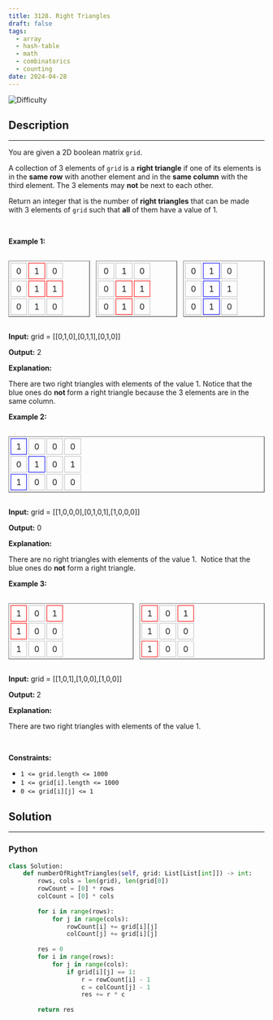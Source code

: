 ```yaml
---
title: 3128. Right Triangles
draft: false
tags: 
  - array
  - hash-table
  - math
  - combinatorics
  - counting
date: 2024-04-28
---
```


![Difficulty](https://img.shields.io/badge/Difficulty-Medium-blue.svg)

## Description

---
<p>You are given a 2D boolean matrix <code>grid</code>.</p>

<p>A collection of 3 elements of <code>grid</code> is a <strong>right triangle</strong> if one of its elements is in the <strong>same row</strong> with another element and in the <strong>same column</strong> with the third element. The 3 elements may <strong>not</strong> be next to each other.</p>

<p>Return an integer that is the number of <strong>right triangles</strong> that can be made with 3 elements of <code>grid</code> such that <strong>all</strong> of them have a value of 1.</p>

<p>&nbsp;</p>
<p><strong class="example">Example 1:</strong></p>

<div style="display:flex; gap: 12px;">
<table border="1" cellspacing="3" style="border-collapse: separate; text-align: center;">
	<tbody>
		<tr>
			<td data-darkreader-inline-border-bottom="" data-darkreader-inline-border-left="" data-darkreader-inline-border-right="" data-darkreader-inline-border-top="" style="padding: 5px 10px; border: 1px solid silver; --darkreader-inline-border-top: #8c8273; --darkreader-inline-border-right: #8c8273; --darkreader-inline-border-bottom: #8c8273; --darkreader-inline-border-left: #8c8273;">0</td>
			<td data-darkreader-inline-border-bottom="" data-darkreader-inline-border-left="" data-darkreader-inline-border-right="" data-darkreader-inline-border-top="" style="padding: 5px 10px; border: 1px solid red; --darkreader-inline-border-top: #b30000; --darkreader-inline-border-right: #b30000; --darkreader-inline-border-bottom: #b30000; --darkreader-inline-border-left: #b30000;">1</td>
			<td data-darkreader-inline-border-bottom="" data-darkreader-inline-border-left="" data-darkreader-inline-border-right="" data-darkreader-inline-border-top="" style="padding: 5px 10px; border: 1px solid silver; --darkreader-inline-border-top: #8c8273; --darkreader-inline-border-right: #8c8273; --darkreader-inline-border-bottom: #8c8273; --darkreader-inline-border-left: #8c8273;">0</td>
		</tr>
		<tr>
			<td data-darkreader-inline-border-bottom="" data-darkreader-inline-border-left="" data-darkreader-inline-border-right="" data-darkreader-inline-border-top="" style="padding: 5px 10px; border: 1px solid silver; --darkreader-inline-border-top: #8c8273; --darkreader-inline-border-right: #8c8273; --darkreader-inline-border-bottom: #8c8273; --darkreader-inline-border-left: #8c8273;">0</td>
			<td data-darkreader-inline-border-bottom="" data-darkreader-inline-border-left="" data-darkreader-inline-border-right="" data-darkreader-inline-border-top="" style="padding: 5px 10px; border: 1px solid red; --darkreader-inline-border-top: #b30000; --darkreader-inline-border-right: #b30000; --darkreader-inline-border-bottom: #b30000; --darkreader-inline-border-left: #b30000;">1</td>
			<td data-darkreader-inline-border-bottom="" data-darkreader-inline-border-left="" data-darkreader-inline-border-right="" data-darkreader-inline-border-top="" style="padding: 5px 10px; border: 1px solid red; --darkreader-inline-border-top: #b30000; --darkreader-inline-border-right: #b30000; --darkreader-inline-border-bottom: #b30000; --darkreader-inline-border-left: #b30000;">1</td>
		</tr>
		<tr>
			<td data-darkreader-inline-border-bottom="" data-darkreader-inline-border-left="" data-darkreader-inline-border-right="" data-darkreader-inline-border-top="" style="padding: 5px 10px; border: 1px solid silver; --darkreader-inline-border-top: #8c8273; --darkreader-inline-border-right: #8c8273; --darkreader-inline-border-bottom: #8c8273; --darkreader-inline-border-left: #8c8273;">0</td>
			<td data-darkreader-inline-border-bottom="" data-darkreader-inline-border-left="" data-darkreader-inline-border-right="" data-darkreader-inline-border-top="" style="padding: 5px 10px; border: 1px solid silver; --darkreader-inline-border-top: #8c8273; --darkreader-inline-border-right: #8c8273; --darkreader-inline-border-bottom: #8c8273; --darkreader-inline-border-left: #8c8273;">1</td>
			<td data-darkreader-inline-border-bottom="" data-darkreader-inline-border-left="" data-darkreader-inline-border-right="" data-darkreader-inline-border-top="" style="padding: 5px 10px; border: 1px solid silver; --darkreader-inline-border-top: #8c8273; --darkreader-inline-border-right: #8c8273; --darkreader-inline-border-bottom: #8c8273; --darkreader-inline-border-left: #8c8273;">0</td>
		</tr>
	</tbody>
</table>

<table border="1" cellspacing="3" style="border-collapse: separate; text-align: center;">
	<tbody>
		<tr>
			<td data-darkreader-inline-border-bottom="" data-darkreader-inline-border-left="" data-darkreader-inline-border-right="" data-darkreader-inline-border-top="" style="padding: 5px 10px; border: 1px solid silver; --darkreader-inline-border-top: #8c8273; --darkreader-inline-border-right: #8c8273; --darkreader-inline-border-bottom: #8c8273; --darkreader-inline-border-left: #8c8273;">0</td>
			<td data-darkreader-inline-border-bottom="" data-darkreader-inline-border-left="" data-darkreader-inline-border-right="" data-darkreader-inline-border-top="" style="padding: 5px 10px; border: 1px solid silver; --darkreader-inline-border-top: #8c8273; --darkreader-inline-border-right: #8c8273; --darkreader-inline-border-bottom: #8c8273; --darkreader-inline-border-left: #8c8273;">1</td>
			<td data-darkreader-inline-border-bottom="" data-darkreader-inline-border-left="" data-darkreader-inline-border-right="" data-darkreader-inline-border-top="" style="padding: 5px 10px; border: 1px solid silver; --darkreader-inline-border-top: #8c8273; --darkreader-inline-border-right: #8c8273; --darkreader-inline-border-bottom: #8c8273; --darkreader-inline-border-left: #8c8273;">0</td>
		</tr>
		<tr>
			<td data-darkreader-inline-border-bottom="" data-darkreader-inline-border-left="" data-darkreader-inline-border-right="" data-darkreader-inline-border-top="" style="padding: 5px 10px; border: 1px solid silver; --darkreader-inline-border-top: #8c8273; --darkreader-inline-border-right: #8c8273; --darkreader-inline-border-bottom: #8c8273; --darkreader-inline-border-left: #8c8273;">0</td>
			<td data-darkreader-inline-border-bottom="" data-darkreader-inline-border-left="" data-darkreader-inline-border-right="" data-darkreader-inline-border-top="" style="padding: 5px 10px; border: 1px solid red; --darkreader-inline-border-top: #b30000; --darkreader-inline-border-right: #b30000; --darkreader-inline-border-bottom: #b30000; --darkreader-inline-border-left: #b30000;">1</td>
			<td data-darkreader-inline-border-bottom="" data-darkreader-inline-border-left="" data-darkreader-inline-border-right="" data-darkreader-inline-border-top="" style="padding: 5px 10px; border: 1px solid red; --darkreader-inline-border-top: #b30000; --darkreader-inline-border-right: #b30000; --darkreader-inline-border-bottom: #b30000; --darkreader-inline-border-left: #b30000;">1</td>
		</tr>
		<tr>
			<td data-darkreader-inline-border-bottom="" data-darkreader-inline-border-left="" data-darkreader-inline-border-right="" data-darkreader-inline-border-top="" style="padding: 5px 10px; border: 1px solid silver; --darkreader-inline-border-top: #8c8273; --darkreader-inline-border-right: #8c8273; --darkreader-inline-border-bottom: #8c8273; --darkreader-inline-border-left: #8c8273;">0</td>
			<td data-darkreader-inline-border-bottom="" data-darkreader-inline-border-left="" data-darkreader-inline-border-right="" data-darkreader-inline-border-top="" style="padding: 5px 10px; border: 1px solid red; --darkreader-inline-border-top: #b30000; --darkreader-inline-border-right: #b30000; --darkreader-inline-border-bottom: #b30000; --darkreader-inline-border-left: #b30000;">1</td>
			<td data-darkreader-inline-border-bottom="" data-darkreader-inline-border-left="" data-darkreader-inline-border-right="" data-darkreader-inline-border-top="" style="padding: 5px 10px; border: 1px solid silver; --darkreader-inline-border-top: #8c8273; --darkreader-inline-border-right: #8c8273; --darkreader-inline-border-bottom: #8c8273; --darkreader-inline-border-left: #8c8273;">0</td>
		</tr>
	</tbody>
</table>

<table border="1" cellspacing="3" style="border-collapse: separate; text-align: center;">
	<tbody>
		<tr>
			<td data-darkreader-inline-border-bottom="" data-darkreader-inline-border-left="" data-darkreader-inline-border-right="" data-darkreader-inline-border-top="" style="padding: 5px 10px; border: 1px solid silver; --darkreader-inline-border-top: #8c8273; --darkreader-inline-border-right: #8c8273; --darkreader-inline-border-bottom: #8c8273; --darkreader-inline-border-left: #8c8273;">0</td>
			<td data-darkreader-inline-border-bottom="" data-darkreader-inline-border-left="" data-darkreader-inline-border-right="" data-darkreader-inline-border-top="" style="padding: 5px 10px; border: 1px solid blue; --darkreader-inline-border-top: #b30000; --darkreader-inline-border-right: #b30000; --darkreader-inline-border-bottom: #b30000; --darkreader-inline-border-left: #b30000;">1</td>
			<td data-darkreader-inline-border-bottom="" data-darkreader-inline-border-left="" data-darkreader-inline-border-right="" data-darkreader-inline-border-top="" style="padding: 5px 10px; border: 1px solid silver; --darkreader-inline-border-top: #8c8273; --darkreader-inline-border-right: #8c8273; --darkreader-inline-border-bottom: #8c8273; --darkreader-inline-border-left: #8c8273;">0</td>
		</tr>
		<tr>
			<td data-darkreader-inline-border-bottom="" data-darkreader-inline-border-left="" data-darkreader-inline-border-right="" data-darkreader-inline-border-top="" style="padding: 5px 10px; border: 1px solid silver; --darkreader-inline-border-top: #8c8273; --darkreader-inline-border-right: #8c8273; --darkreader-inline-border-bottom: #8c8273; --darkreader-inline-border-left: #8c8273;">0</td>
			<td data-darkreader-inline-border-bottom="" data-darkreader-inline-border-left="" data-darkreader-inline-border-right="" data-darkreader-inline-border-top="" style="padding: 5px 10px; border: 1px solid blue; --darkreader-inline-border-top: #b30000; --darkreader-inline-border-right: #b30000; --darkreader-inline-border-bottom: #b30000; --darkreader-inline-border-left: #b30000;">1</td>
			<td data-darkreader-inline-border-bottom="" data-darkreader-inline-border-left="" data-darkreader-inline-border-right="" data-darkreader-inline-border-top="" style="padding: 5px 10px; border: 1px solid silver; --darkreader-inline-border-top: #b30000; --darkreader-inline-border-right: #b30000; --darkreader-inline-border-bottom: #b30000; --darkreader-inline-border-left: #b30000;">1</td>
		</tr>
		<tr>
			<td data-darkreader-inline-border-bottom="" data-darkreader-inline-border-left="" data-darkreader-inline-border-right="" data-darkreader-inline-border-top="" style="padding: 5px 10px; border: 1px solid silver; --darkreader-inline-border-top: #8c8273; --darkreader-inline-border-right: #8c8273; --darkreader-inline-border-bottom: #8c8273; --darkreader-inline-border-left: #8c8273;">0</td>
			<td data-darkreader-inline-border-bottom="" data-darkreader-inline-border-left="" data-darkreader-inline-border-right="" data-darkreader-inline-border-top="" style="padding: 5px 10px; border: 1px solid blue; --darkreader-inline-border-top: #8c8273; --darkreader-inline-border-right: #8c8273; --darkreader-inline-border-bottom: #8c8273; --darkreader-inline-border-left: #8c8273;">1</td>
			<td data-darkreader-inline-border-bottom="" data-darkreader-inline-border-left="" data-darkreader-inline-border-right="" data-darkreader-inline-border-top="" style="padding: 5px 10px; border: 1px solid silver; --darkreader-inline-border-top: #8c8273; --darkreader-inline-border-right: #8c8273; --darkreader-inline-border-bottom: #8c8273; --darkreader-inline-border-left: #8c8273;">0</td>
		</tr>
	</tbody>
</table>
</div>

<div class="example-block">
<p><strong>Input:</strong> <span class="example-io">grid = [[0,1,0],[0,1,1],[0,1,0]]</span></p>

<p><strong>Output:</strong> <span class="example-io">2</span></p>

<p><strong>Explanation:</strong></p>

<p>There are two right triangles with elements of the value 1. Notice that the blue ones do <strong>not&nbsp;</strong>form a right triangle because the 3 elements are in the same column.</p>
</div>

<p><strong class="example">Example 2:</strong></p>

<div style="display:flex; gap: 12px;">
<table border="1" cellspacing="3" style="border-collapse: separate; text-align: center;">
	<tbody>
		<tr>
			<td data-darkreader-inline-border-bottom="" data-darkreader-inline-border-left="" data-darkreader-inline-border-right="" data-darkreader-inline-border-top="" style="padding: 5px 10px; border: 1px solid blue; --darkreader-inline-border-top: #8c8273; --darkreader-inline-border-right: #8c8273; --darkreader-inline-border-bottom: #8c8273; --darkreader-inline-border-left: #8c8273;">1</td>
			<td data-darkreader-inline-border-bottom="" data-darkreader-inline-border-left="" data-darkreader-inline-border-right="" data-darkreader-inline-border-top="" style="padding: 5px 10px; border: 1px solid silver; --darkreader-inline-border-top: #8c8273; --darkreader-inline-border-right: #8c8273; --darkreader-inline-border-bottom: #8c8273; --darkreader-inline-border-left: #8c8273;">0</td>
			<td data-darkreader-inline-border-bottom="" data-darkreader-inline-border-left="" data-darkreader-inline-border-right="" data-darkreader-inline-border-top="" style="padding: 5px 10px; border: 1px solid silver; --darkreader-inline-border-top: #8c8273; --darkreader-inline-border-right: #8c8273; --darkreader-inline-border-bottom: #8c8273; --darkreader-inline-border-left: #8c8273;">0</td>
			<td data-darkreader-inline-border-bottom="" data-darkreader-inline-border-left="" data-darkreader-inline-border-right="" data-darkreader-inline-border-top="" style="padding: 5px 10px; border: 1px solid silver; --darkreader-inline-border-top: #8c8273; --darkreader-inline-border-right: #8c8273; --darkreader-inline-border-bottom: #8c8273; --darkreader-inline-border-left: #8c8273;">0</td>
		</tr>
		<tr>
			<td data-darkreader-inline-border-bottom="" data-darkreader-inline-border-left="" data-darkreader-inline-border-right="" data-darkreader-inline-border-top="" style="padding: 5px 10px; border: 1px solid silver; --darkreader-inline-border-top: #8c8273; --darkreader-inline-border-right: #8c8273; --darkreader-inline-border-bottom: #8c8273; --darkreader-inline-border-left: #8c8273;">0</td>
			<td data-darkreader-inline-border-bottom="" data-darkreader-inline-border-left="" data-darkreader-inline-border-right="" data-darkreader-inline-border-top="" style="padding: 5px 10px; border: 1px solid blue; --darkreader-inline-border-top: #8c8273; --darkreader-inline-border-right: #8c8273; --darkreader-inline-border-bottom: #8c8273; --darkreader-inline-border-left: #8c8273;">1</td>
			<td data-darkreader-inline-border-bottom="" data-darkreader-inline-border-left="" data-darkreader-inline-border-right="" data-darkreader-inline-border-top="" style="padding: 5px 10px; border: 1px solid silver; --darkreader-inline-border-top: #8c8273; --darkreader-inline-border-right: #8c8273; --darkreader-inline-border-bottom: #8c8273; --darkreader-inline-border-left: #8c8273;">0</td>
			<td data-darkreader-inline-border-bottom="" data-darkreader-inline-border-left="" data-darkreader-inline-border-right="" data-darkreader-inline-border-top="" style="padding: 5px 10px; border: 1px solid silver; --darkreader-inline-border-top: #8c8273; --darkreader-inline-border-right: #8c8273; --darkreader-inline-border-bottom: #8c8273; --darkreader-inline-border-left: #8c8273;">1</td>
		</tr>
		<tr>
			<td data-darkreader-inline-border-bottom="" data-darkreader-inline-border-left="" data-darkreader-inline-border-right="" data-darkreader-inline-border-top="" style="padding: 5px 10px; border: 1px solid blue; --darkreader-inline-border-top: #8c8273; --darkreader-inline-border-right: #8c8273; --darkreader-inline-border-bottom: #8c8273; --darkreader-inline-border-left: #8c8273;">1</td>
			<td data-darkreader-inline-border-bottom="" data-darkreader-inline-border-left="" data-darkreader-inline-border-right="" data-darkreader-inline-border-top="" style="padding: 5px 10px; border: 1px solid silver; --darkreader-inline-border-top: #8c8273; --darkreader-inline-border-right: #8c8273; --darkreader-inline-border-bottom: #8c8273; --darkreader-inline-border-left: #8c8273;">0</td>
			<td data-darkreader-inline-border-bottom="" data-darkreader-inline-border-left="" data-darkreader-inline-border-right="" data-darkreader-inline-border-top="" style="padding: 5px 10px; border: 1px solid silver; --darkreader-inline-border-top: #8c8273; --darkreader-inline-border-right: #8c8273; --darkreader-inline-border-bottom: #8c8273; --darkreader-inline-border-left: #8c8273;">0</td>
			<td data-darkreader-inline-border-bottom="" data-darkreader-inline-border-left="" data-darkreader-inline-border-right="" data-darkreader-inline-border-top="" style="padding: 5px 10px; border: 1px solid silver; --darkreader-inline-border-top: #8c8273; --darkreader-inline-border-right: #8c8273; --darkreader-inline-border-bottom: #8c8273; --darkreader-inline-border-left: #8c8273;">0</td>
		</tr>
	</tbody>
</table>
</div>

<div class="example-block">
<p><strong>Input:</strong> <span class="example-io">grid = [[1,0,0,0],[0,1,0,1],[1,0,0,0]]</span></p>

<p><strong>Output:</strong> <span class="example-io">0</span></p>

<p><strong>Explanation:</strong></p>

<p>There are no right triangles with elements of the value 1. &nbsp;Notice that the blue ones do <strong>not</strong> form a right triangle.</p>
</div>

<p><strong class="example">Example 3:</strong></p>

<div style="display:flex; gap: 12px;">
<table border="1" cellspacing="3" style="border-collapse: separate; text-align: center;">
	<tbody>
		<tr>
			<td data-darkreader-inline-border-bottom="" data-darkreader-inline-border-left="" data-darkreader-inline-border-right="" data-darkreader-inline-border-top="" style="padding: 5px 10px; border: 1px solid red; --darkreader-inline-border-top: #b30000; --darkreader-inline-border-right: #b30000; --darkreader-inline-border-bottom: #b30000; --darkreader-inline-border-left: #b30000;">1</td>
			<td data-darkreader-inline-border-bottom="" data-darkreader-inline-border-left="" data-darkreader-inline-border-right="" data-darkreader-inline-border-top="" style="padding: 5px 10px; border: 1px solid silver; --darkreader-inline-border-top: #8c8273; --darkreader-inline-border-right: #8c8273; --darkreader-inline-border-bottom: #8c8273; --darkreader-inline-border-left: #8c8273;">0</td>
			<td data-darkreader-inline-border-bottom="" data-darkreader-inline-border-left="" data-darkreader-inline-border-right="" data-darkreader-inline-border-top="" style="padding: 5px 10px; border: 1px solid red; --darkreader-inline-border-top: #b30000; --darkreader-inline-border-right: #b30000; --darkreader-inline-border-bottom: #b30000; --darkreader-inline-border-left: #b30000;">1</td>
		</tr>
		<tr>
			<td data-darkreader-inline-border-bottom="" data-darkreader-inline-border-left="" data-darkreader-inline-border-right="" data-darkreader-inline-border-top="" style="padding: 5px 10px; border: 1px solid red; --darkreader-inline-border-top: #b30000; --darkreader-inline-border-right: #b30000; --darkreader-inline-border-bottom: #b30000; --darkreader-inline-border-left: #b30000;">1</td>
			<td data-darkreader-inline-border-bottom="" data-darkreader-inline-border-left="" data-darkreader-inline-border-right="" data-darkreader-inline-border-top="" style="padding: 5px 10px; border: 1px solid silver; --darkreader-inline-border-top: #8c8273; --darkreader-inline-border-right: #8c8273; --darkreader-inline-border-bottom: #8c8273; --darkreader-inline-border-left: #8c8273;">0</td>
			<td data-darkreader-inline-border-bottom="" data-darkreader-inline-border-left="" data-darkreader-inline-border-right="" data-darkreader-inline-border-top="" style="padding: 5px 10px; border: 1px solid silver; --darkreader-inline-border-top: #8c8273; --darkreader-inline-border-right: #8c8273; --darkreader-inline-border-bottom: #8c8273; --darkreader-inline-border-left: #8c8273;">0</td>
		</tr>
		<tr>
			<td data-darkreader-inline-border-bottom="" data-darkreader-inline-border-left="" data-darkreader-inline-border-right="" data-darkreader-inline-border-top="" style="padding: 5px 10px; border: 1px solid silver; --darkreader-inline-border-top: #8c8273; --darkreader-inline-border-right: #8c8273; --darkreader-inline-border-bottom: #8c8273; --darkreader-inline-border-left: #8c8273;">1</td>
			<td data-darkreader-inline-border-bottom="" data-darkreader-inline-border-left="" data-darkreader-inline-border-right="" data-darkreader-inline-border-top="" style="padding: 5px 10px; border: 1px solid silver; --darkreader-inline-border-top: #8c8273; --darkreader-inline-border-right: #8c8273; --darkreader-inline-border-bottom: #8c8273; --darkreader-inline-border-left: #8c8273;">0</td>
			<td data-darkreader-inline-border-bottom="" data-darkreader-inline-border-left="" data-darkreader-inline-border-right="" data-darkreader-inline-border-top="" style="padding: 5px 10px; border: 1px solid silver; --darkreader-inline-border-top: #8c8273; --darkreader-inline-border-right: #8c8273; --darkreader-inline-border-bottom: #8c8273; --darkreader-inline-border-left: #8c8273;">0</td>
		</tr>
	</tbody>
</table>

<table border="1" cellspacing="3" style="border-collapse: separate; text-align: center;">
	<tbody>
		<tr>
			<td data-darkreader-inline-border-bottom="" data-darkreader-inline-border-left="" data-darkreader-inline-border-right="" data-darkreader-inline-border-top="" style="padding: 5px 10px; border: 1px solid red; --darkreader-inline-border-top: #b30000; --darkreader-inline-border-right: #b30000; --darkreader-inline-border-bottom: #b30000; --darkreader-inline-border-left: #b30000;">1</td>
			<td data-darkreader-inline-border-bottom="" data-darkreader-inline-border-left="" data-darkreader-inline-border-right="" data-darkreader-inline-border-top="" style="padding: 5px 10px; border: 1px solid silver; --darkreader-inline-border-top: #8c8273; --darkreader-inline-border-right: #8c8273; --darkreader-inline-border-bottom: #8c8273; --darkreader-inline-border-left: #8c8273;">0</td>
			<td data-darkreader-inline-border-bottom="" data-darkreader-inline-border-left="" data-darkreader-inline-border-right="" data-darkreader-inline-border-top="" style="padding: 5px 10px; border: 1px solid red; --darkreader-inline-border-top: #b30000; --darkreader-inline-border-right: #b30000; --darkreader-inline-border-bottom: #b30000; --darkreader-inline-border-left: #b30000;">1</td>
		</tr>
		<tr>
			<td data-darkreader-inline-border-bottom="" data-darkreader-inline-border-left="" data-darkreader-inline-border-right="" data-darkreader-inline-border-top="" style="padding: 5px 10px; border: 1px solid silver; --darkreader-inline-border-top: #8c8273; --darkreader-inline-border-right: #8c8273; --darkreader-inline-border-bottom: #8c8273; --darkreader-inline-border-left: #8c8273;">1</td>
			<td data-darkreader-inline-border-bottom="" data-darkreader-inline-border-left="" data-darkreader-inline-border-right="" data-darkreader-inline-border-top="" style="padding: 5px 10px; border: 1px solid silver; --darkreader-inline-border-top: #8c8273; --darkreader-inline-border-right: #8c8273; --darkreader-inline-border-bottom: #8c8273; --darkreader-inline-border-left: #8c8273;">0</td>
			<td data-darkreader-inline-border-bottom="" data-darkreader-inline-border-left="" data-darkreader-inline-border-right="" data-darkreader-inline-border-top="" style="padding: 5px 10px; border: 1px solid silver; --darkreader-inline-border-top: #8c8273; --darkreader-inline-border-right: #8c8273; --darkreader-inline-border-bottom: #8c8273; --darkreader-inline-border-left: #8c8273;">0</td>
		</tr>
		<tr>
			<td data-darkreader-inline-border-bottom="" data-darkreader-inline-border-left="" data-darkreader-inline-border-right="" data-darkreader-inline-border-top="" style="padding: 5px 10px; border: 1px solid red; --darkreader-inline-border-top: #b30000; --darkreader-inline-border-right: #b30000; --darkreader-inline-border-bottom: #b30000; --darkreader-inline-border-left: #b30000;">1</td>
			<td data-darkreader-inline-border-bottom="" data-darkreader-inline-border-left="" data-darkreader-inline-border-right="" data-darkreader-inline-border-top="" style="padding: 5px 10px; border: 1px solid silver; --darkreader-inline-border-top: #8c8273; --darkreader-inline-border-right: #8c8273; --darkreader-inline-border-bottom: #8c8273; --darkreader-inline-border-left: #8c8273;">0</td>
			<td data-darkreader-inline-border-bottom="" data-darkreader-inline-border-left="" data-darkreader-inline-border-right="" data-darkreader-inline-border-top="" style="padding: 5px 10px; border: 1px solid silver; --darkreader-inline-border-top: #8c8273; --darkreader-inline-border-right: #8c8273; --darkreader-inline-border-bottom: #8c8273; --darkreader-inline-border-left: #8c8273;">0</td>
		</tr>
	</tbody>
</table>
</div>

<div class="example-block">
<p><strong>Input:</strong> <span class="example-io">grid = [[1,0,1],[1,0,0],[1,0,0]]</span></p>

<p><strong>Output: </strong>2</p>

<p><strong>Explanation:</strong></p>

<p>There are two right triangles with elements of the value 1.</p>
</div>

<p>&nbsp;</p>
<p><strong>Constraints:</strong></p>

<ul>
	<li><code>1 &lt;= grid.length &lt;= 1000</code></li>
	<li><code>1 &lt;= grid[i].length &lt;= 1000</code></li>
	<li><code>0 &lt;= grid[i][j] &lt;= 1</code></li>
</ul>


## Solution

---
### Python
``` py title='right-triangles'
class Solution:
    def numberOfRightTriangles(self, grid: List[List[int]]) -> int:
        rows, cols = len(grid), len(grid[0])
        rowCount = [0] * rows
        colCount = [0] * cols
        
        for i in range(rows):
            for j in range(cols):
                rowCount[i] += grid[i][j]
                colCount[j] += grid[i][j]
        
        res = 0
        for i in range(rows):
            for j in range(cols):
                if grid[i][j] == 1:
                    r = rowCount[i] - 1
                    c = colCount[j] - 1
                    res += r * c
        
        return res

```

